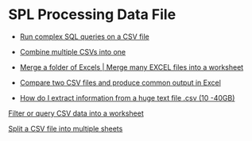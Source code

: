 # SPL Processing Data File

- [Run complex SQL queries on a CSV file](run-sql-over-csv&xls.md)

- [Combine multiple CSVs into one](combine-multiple-CSVs-into-one.md)

- [Merge a folder of Excels | Merge many EXCEL files into a worksheet](merge-multiple-excels-into-one.md)

- [Compare two CSV files and produce common output in Excel](compare-two-CSV-files.md)
- [How do I extract information from a huge text file .csv (10 -40GB)]()


[Filter or query CSV data into a worksheet]()

[Split a CSV file into multiple sheets]()
